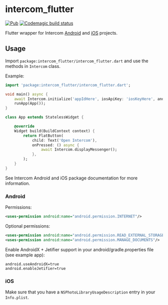 # intercom_flutter

[![Pub](https://img.shields.io/badge/Pub-2.0.3-orange.svg)](https://pub.dev/packages/intercom_flutter)
[![Codemagic build status](https://api.codemagic.io/apps/5cef7aa5a415930008ecf27b/5cef7aa5a415930008ecf27a/status_badge.svg)](https://codemagic.io/apps/5cef7aa5a415930008ecf27b/5cef7aa5a415930008ecf27a/latest_build)

Flutter wrapper for Intercom [Android](https://github.com/intercom/intercom-android) and [iOS](https://github.com/intercom/intercom-ios) projects.

## Usage

Import `package:intercom_flutter/intercom_flutter.dart` and use the methods in `Intercom` class.

Example:
```dart
import 'package:intercom_flutter/intercom_flutter.dart';

void main() async {
    await Intercom.initialize('appIdHere', iosApiKey: 'iosKeyHere', androidApiKey: 'androidKeyHere');
    runApp(App());
}

class App extends StatelessWidget {

    @override 
    Widget build(BuildContext context) {
        return FlatButton(
            child: Text('Open Intercom'),
            onPressed: () async {
                await Intercom.displayMessenger();
            },
        );
    }
}

```

See Intercom Android and iOS package documentation for more information.

### Android

Permissions:
```xml
<uses-permission android:name="android.permission.INTERNET"/>
```

Optional permissions:

```xml
<uses-permission android:name="android.permission.READ_EXTERNAL_STORAGE"/>
<uses-permission android:name="android.permission.MANAGE_DOCUMENTS"/>
```

Enable AndroidX + Jetifier support in your android/gradle.properties file (see example app):

```
android.useAndroidX=true
android.enableJetifier=true
```

### iOS
Make sure that you have a `NSPhotoLibraryUsageDescription` entry in your `Info.plist`.

